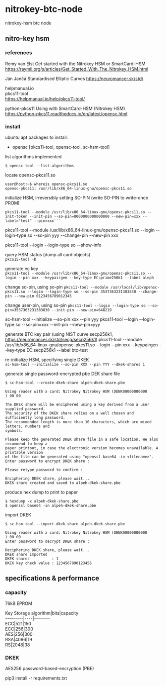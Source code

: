 # nitrokey-btc-node
nitrokey-hsm btc node

## nitro-key hsm

### references

Remy van Elst
Get started with the Nitrokey HSM or SmartCard-HSM
https://raymii.org/s/articles/Get_Started_With_The_Nitrokey_HSM.html

Ján Jančá
Standardised Elliptic Curves
https://neuromancer.sk/std/

helpmanual.io  
pkcs11-tool  
https://helpmanual.io/help/pkcs11-tool/  


python-pkcs11
Using with SmartCard-HSM (Nitrokey HSM)  
https://python-pkcs11.readthedocs.io/en/latest/opensc.html  

### install

ubuntu apt packages to install:  
- opensc [pkcs11-tool, opensc-tool, sc-hsm-tool]  

list algorithms implemented  

    $ opensc-tool --list-algorithms

locate opensc-pkcs11.so

    user@host:~$ whereis opensc-pkcs11.so  
    opensc-pkcs11: /usr/lib/x86_64-linux-gnu/opensc-pkcs11.so  

initialize HSM, irreversibly setting SO-PIN (write SO-PIN to write-once PROM)  
    
    pkcs11-tool --module /usr/lib/x86_64-linux-gnu/opensc-pkcs11.so --init-token --init-pin --so-pin=0000000000000000 --new-pin=xxx --label="test" --pin=xxx```  

pkcs11-tool --module /usr/lib/x86_64-linux-gnu/opensc-pkcs11.so --login --login-type so --so-pin yyy --change-pin --new-pin xxx  

pkcs11-tool --login --login-type so --show-info

query HSM status (dump all card objects)  
```pkcs15-tool -D```

generate ec key  
```pkcs11-tool --module /usr/lib/x86_64-linux-gnu/opensc-pkcs11.so --login --pin xxx --keypairgen --key-type EC:prime256k1 --label aleph```

change so-pin, using so-pin
```pkcs11-tool --module /usr/local/lib/opensc-pkcs11.so --login --login-type so --so-pin 3537363231383830 --change-pin --new-pin 0123456789012345```

change user-pin, using so-pin
```pkcs11-tool --login --login-type so --so-pin=3537363231383830 --init-pin --new-pin=648219```


sc-hsm-tool --initialize --so-pin xxx --pin yyy
pkcs11-tool --login --login-type so --so-pin=xxx --init-pin --new-pin=yyy


generate BTC key pair (using NIST curve secp256k1, https://neuromancer.sk/std/secg/secp256k1)
pkcs11-tool --module /usr/lib/x86_64-linux-gnu/opensc-pkcs11.so --login --pin xxx --keypairgen --key-type EC:secp256k1 --label btc-test

re-initialize HSM, specifying single DKEK  
```sc-hsm-tool --initialize --so-pin XXX --pin YYY --dkek-shares 1```

generate single password-encrypted pbe DEK share file  

    $ sc-hsm-tool --create-dkek-share alpeh-dkek-share.pbe

    Using reader with a card: Nitrokey Nitrokey HSM (DENK00000000000         ) 00 00

    The DKEK share will be enciphered using a key derived from a user supplied password.
    The security of the DKEK share relies on a well chosen and sufficiently long password.
    The recommended length is more than 10 characters, which are mixed letters, numbers and
    symbols.

    Please keep the generated DKEK share file in a safe location. We also recommend to keep a
    paper printout, in case the electronic version becomes unavailable. A printable version
    of the file can be generated using "openssl base64 -in <filename>".
    Enter password to encrypt DKEK share : 

    Please retype password to confirm : 

    Enciphering DKEK share, please wait...
    DKEK share created and saved to alpeh-dkek-share.pbe


produce hex dump to print to paper  

    $ hexdump -x alpeh-dkek-share.pbe
    $ openssl base64 -in alpeh-dkek-share.pbe

import DKEK  

    $ sc-hsm-tool --import-dkek-share alpeh-dkek-share.pbe

    Using reader with a card: Nitrokey Nitrokey HSM (DENK00000000000         ) 00 00
    Enter password to decrypt DKEK share : 

    Deciphering DKEK share, please wait...
    DKEK share imported
    DKEK shares          : 1
    DKEK key check value : 1234567890123456

## specifications & performance

### capacity

76kB EPROM  

Key Storage
algorithm|bits|capacity  
---------|----|--------  
ECC|521|150  
ECC|256|300  
AES|256|300  
RSA|4096|19  
RS|2048|38  

### DKEK

AES256
password-based-encryption (PBE)

pip3 install -r requirements.txt 